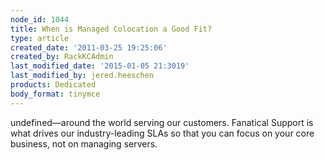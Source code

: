 ```yaml
---
node_id: 1044
title: When is Managed Colocation a Good Fit?
type: article
created_date: '2011-03-25 19:25:06'
created_by: RackKCAdmin
last_modified_date: '2015-01-05 21:3019'
last_modified_by: jered.heeschen
products: Dedicated
body_format: tinymce
---
```


undefined&mdash;around the world serving our customers. Fanatical Support is
what drives our industry-leading SLAs so that you can focus on your core
business, not on managing servers.

